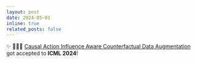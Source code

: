 ```yaml
---
layout: post
date: 2024-05-01
inline: true
related_posts: false
---
```


:sparkles: 🚣🏻‍♀️ [Causal Action Influence Aware Counterfactual Data Augmentation](https://sites.google.com/view/caiac)    got accepted to **ICML 2024**!
